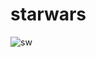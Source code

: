 # starwars

![sw](https://user-images.githubusercontent.com/7198302/102108740-46e16c80-3e01-11eb-8d31-4e0923563681.gif)
